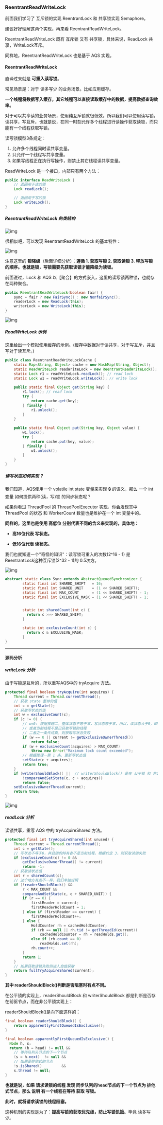 ### ReentrantReadWriteLock

前面我们学习了 互斥锁的实现 ReentrantLock 和 共享锁实现 Semaphore。

建议好好理解这两个实现，再来看 ReentrantReadWriteLock。

ReentrantReadWriteLock 既有 互斥锁 又有 共享锁，具体来说，ReadLock 共享，WriteLock互斥。

同样地，ReentrantReadWriteLock 也是基于 AQS 实现。



#### ReentrantReadWriteLock

直译过来就是 **可重入读写锁**。

常见场景是：对于 读多写少 的业务场景。比如应用缓存。

**一个线程将数据写入缓存，其它线程可以直接读取缓存中的数据，提高数据查询效率。**

对于可以共享读的业务场景，使用纯互斥锁就很低效，所以我们可以使用读写锁，读共享，写互斥，也就是说，在同一时刻允许多个线程进行读操作获取读锁，而只能有一个线程获取写锁。

读写锁模型3条规定：

1. 允许多个线程同时读共享变量。
2. 只允许一个线程写共享变量。
3. 如果写线程正在执行写操作，则禁止其它线程读共享变量。

ReadWriteLock 是一个接口，内部只有两个方法：

```java
public interface ReadWriteLock {
    // 返回用于读的锁
    Lock readLock();

    // 返回用于写的锁
    Lock writeLock();
}
```



##### ReentrantReadWriteLock 的类结构

![img](https://rgyb.sunluomeng.top/20200621160819.png)

很相似吧，可以发现 ReentrantReadWriteLock 的基本特性：

![img](https://rgyb.sunluomeng.top/20200621161359.png)

注意这里的 **锁降级**（后面详细分析）：**遵循 1. 获取写锁 2. 获取读锁 3. 释放写锁 的顺序。也就是锁，写锁需要先获取读锁才能降级为读锁。**

前面说过，Lock 和 AQS 以【聚合】的方式嵌入，这里的读写锁两种锁，也就存在两种聚合。

```java
public ReentrantReadWriteLock(boolean fair) {
    sync = fair ? new FairSync() : new NonfairSync();
    readerLock = new ReadLock(this);
    writerLock = new WriteLock(this);
}
```

![img](https://rgyb.sunluomeng.top/20200621155924.png)

##### ReadWriteLock 示例

这里给出一个模拟使用缓存的示例。(缓存中数据对于读共享，对于写互斥，并且写对于读互斥。)

```java
public class ReentrantReadWriteLockCache {
    static Map<String, Object> cache = new HashMap(String, Object);
    static ReadWriteLock readWriteLock = new ReentrantReadWriteLock();
    static Lock r1 = readWriteLock.readLock(); // read lock
    static Lock w1 = readWriteLock.writeLock(); // write lock
    
    public static final Object get(String key) {
        r1.lock(); // read lock
        try {
            return cache.get(key);
        } finally {
            r1.unlock();
        }
    }
    
    public static final Object put(String key, Object value) {
        w1.lock();
        try {
            return cache.put(key, value);
        } finally {
            w1.unlock();
        }
    }
}
```

##### 读写状态如何实现？

我们知道，AQS使用一个 volatile int state 变量来实现 🔒 的语义，那么 一个 int 变量 如何提供两种(读，写)锁 的同步状态呢？

如果你看过 ThreadPool 的 ThreadPoolExecutor 实现，你会发现其中 ThreadPool 的状态 和 WorkerCount 数量也是维护在一个 int 变量中的。

**同样的，这里也是使用 高低位 分别代表不同的含义来实现的，具体地：**

- **高16位代表 写状态。**

- **低16位代表 读状态。**

我们也就知道一个"奇怪的知识"：读写锁可重入的次数(2^16 - 1) 是 ReentrantLock这种互斥锁(2^32 - 1)的 0.5次方。

![img](https://rgyb.sunluomeng.top/20200621133150.png)

```java
abstract static class Sync extends AbstractQueuedSynchronizer {
        static final int SHARED_SHIFT   = 16;
        static final int SHARED_UNIT    = (1 << SHARED_SHIFT);
        static final int MAX_COUNT      = (1 << SHARED_SHIFT) - 1;
        static final int EXCLUSIVE_MASK = (1 << SHARED_SHIFT) - 1;


        static int sharedCount(int c) { 
          return c >>> SHARED_SHIFT; 
        }

        static int exclusiveCount(int c) { 
          return c & EXCLUSIVE_MASK; 
        }
}
```

---

#### 源码分析

##### writeLock 分析

由于写锁是互斥的，所以重写AQS中的 tryAcquire 方法。

```java
protected final boolean tryAcquire(int acquires) {        
    Thread current = Thread.currentThread();
  	// 获取 state 整体的值
    int c = getState();
    // 获取写状态的值
    int w = exclusiveCount(c);
    if (c != 0) {
        // w=0: 根据推理二，整体状态不等于零，写状态等于零，所以，读状态大于0，即存在读锁
      	// 或者当前线程不是已获取写锁的线程
      	// 二者之一条件成真，则获取写状态失败
        if (w == 0 || current != getExclusiveOwnerThread())
            return false;
        if (w + exclusiveCount(acquires) > MAX_COUNT)
            throw new Error("Maximum lock count exceeded");
        // 根据推理一第 1 条，更新写状态值
        setState(c + acquires);
        return true;
    }
    if (writerShouldBlock() ||	// writerShouldBlock() 是在 公平锁 和 非公平锁 中的不同实现，判断是否有前驱节点。
        !compareAndSetState(c, c + acquires))
        return false;
    setExclusiveOwnerThread(current);
    return true;
}
```

![img](https://rgyb.sunluomeng.top/20200621144015.png)

##### readLock 分析

读锁共享，重写 AQS 中的 tryAcquireShared 方法。

```java
protected final int tryAcquireShared(int unused) {
    Thread current = Thread.currentThread();
    int c = getState();
  	// 写状态不等于0，并且锁的持有者不是当前线程，根据约定 3，则获取读锁失败
    if (exclusiveCount(c) != 0 &&
        getExclusiveOwnerThread() != current)
        return -1;
  	// 获取读状态值
    int r = sharedCount(c);
  	// 这个地方有点不一样，我们单独说明
    if (!readerShouldBlock() &&
        r < MAX_COUNT &&
        compareAndSetState(c, c + SHARED_UNIT)) {
        if (r == 0) {
            firstReader = current;
            firstReaderHoldCount = 1;
        } else if (firstReader == current) {
            firstReaderHoldCount++;
        } else {
            HoldCounter rh = cachedHoldCounter;
            if (rh == null || rh.tid != getThreadId(current))
                cachedHoldCounter = rh = readHolds.get();
            else if (rh.count == 0)
                readHolds.set(rh);
            rh.count++;
        }
        return 1;
    }
  	// 如果获取读锁失败则进入自旋获取
    return fullTryAcquireShared(current);
}
```

**其中 readerShouldBlock()判断是否阻塞时有点不同。**

在公平锁的实现上，readerShouldBlock 和 writerShouldBlock 都是判断是否存在前驱节点，而在非公平锁实现上：

readerShouldBlock()是向下面这样的：

```java
final boolean readerShouldBlock() {
	return apparentlyFirstQueuedIsExclusive();
}

final boolean apparentlyFirstQueuedIsExclusive() {
  Node h, s;
  return (h = head) != null &&
    // 等待队列头节点的下一个节点
    (s = h.next)  != null &&
    // 如果是排他式的节点
    !s.isShared()         &&
    s.thread != null;
}
```

**也就是说，如果 请求读锁的线程 发现 同步队列的head节点的下一个节点为 排他式节点，那么 说明 有一个线程在等待 获取 写锁。**

**此时，就将请求读锁的线程阻塞。**

这种机制的实现是为了：**提高写锁的获取优先级，防止写锁饥饿**。毕竟 读多写少。

